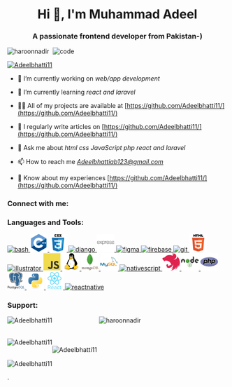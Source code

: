 <h1 align="center">Hi 👋, I'm Muhammad Adeel</h1>
<h3 align="center">A passionate frontend developer from Pakistan-)</h3>
<img align="right" alt="code" width="400" src="https://media.giphy.com/media/UcK7JalnjCz0k/giphy.gif?cid=790b7611fliwwwdgmdssnb0zfyxhfbd2izdagqgs0qct4c7p&ep=v1_gifs_search&rid=giphy.gif&ct=g"
<p align="left"> <img src="https://komarev.com/ghpvc/?username=haroonnadir&label=Profile%20views&color=0e75b6&style=flat" alt="haroonnadir" /> </p>

<p align="left"> <a href="https://github.com/ryo-ma/github-profile-trophy"><img src="https://github-profile-trophy.vercel.app/?username=Adeelbhatti11" alt="Adeelbhatti11" /></a> </p>

- 🔭 I’m currently working on *web/app development*

- 🌱 I’m currently learning *react and laravel*

- 👨‍💻 All of my projects are available at [https://github.com/Adeelbhatti11/](https://github.com/Adeelbhatti11/)

- 📝 I regularly write articles on [https://github.com/Adeelbhatti11/](https://github.com/Adeelbhatti11/)

- 💬 Ask me about *html css JavaScript php react and laravel*

- 📫 How to reach me *Adeelbhattiab123@gmail.com*

- 📄 Know about my experiences [https://github.com/Adeelbhatti11/](https://github.com/Adeelbhatti11/)

<h3 align="left">Connect with me:</h3>
<p align="left">
</p>

<h3 align="left">Languages and Tools:</h3>
<p align="left"> <a href="https://www.gnu.org/software/bash/" target="_blank" rel="noreferrer"> <img src="https://www.vectorlogo.zone/logos/gnu_bash/gnu_bash-icon.svg" alt="bash" width="40" height="40"/> </a> <a href="https://www.w3schools.com/cpp/" target="_blank" rel="noreferrer"> <img src="https://raw.githubusercontent.com/devicons/devicon/master/icons/cplusplus/cplusplus-original.svg" alt="cplusplus" width="40" height="40"/> </a> <a href="https://www.w3schools.com/css/" target="_blank" rel="noreferrer"> <img src="https://raw.githubusercontent.com/devicons/devicon/master/icons/css3/css3-original-wordmark.svg" alt="css3" width="40" height="40"/> </a> <a href="https://www.djangoproject.com/" target="_blank" rel="noreferrer"> <img src="https://cdn.worldvectorlogo.com/logos/django.svg" alt="django" width="40" height="40"/> </a> <a href="https://expressjs.com" target="_blank" rel="noreferrer"> <img src="https://raw.githubusercontent.com/devicons/devicon/master/icons/express/express-original-wordmark.svg" alt="express" width="40" height="40"/> </a> <a href="https://www.figma.com/" target="_blank" rel="noreferrer"> <img src="https://www.vectorlogo.zone/logos/figma/figma-icon.svg" alt="figma" width="40" height="40"/> </a> <a href="https://firebase.google.com/" target="_blank" rel="noreferrer"> <img src="https://www.vectorlogo.zone/logos/firebase/firebase-icon.svg" alt="firebase" width="40" height="40"/> </a> <a href="https://git-scm.com/" target="_blank" rel="noreferrer"> <img src="https://www.vectorlogo.zone/logos/git-scm/git-scm-icon.svg" alt="git" width="40" height="40"/> </a> <a href="https://www.w3.org/html/" target="_blank" rel="noreferrer"> <img src="https://raw.githubusercontent.com/devicons/devicon/master/icons/html5/html5-original-wordmark.svg" alt="html5" width="40" height="40"/> </a> <a href="https://www.adobe.com/in/products/illustrator.html" target="_blank" rel="noreferrer"> <img src="https://www.vectorlogo.zone/logos/adobe_illustrator/adobe_illustrator-icon.svg" alt="illustrator" width="40" height="40"/> </a> <a href="https://developer.mozilla.org/en-US/docs/Web/JavaScript" target="_blank" rel="noreferrer"> <img src="https://raw.githubusercontent.com/devicons/devicon/master/icons/javascript/javascript-original.svg" alt="javascript" width="40" height="40"/> </a> <a href="https://www.linux.org/" target="_blank" rel="noreferrer"> <img src="https://raw.githubusercontent.com/devicons/devicon/master/icons/linux/linux-original.svg" alt="linux" width="40" height="40"/> </a> <a href="https://www.mongodb.com/" target="_blank" rel="noreferrer"> <img src="https://raw.githubusercontent.com/devicons/devicon/master/icons/mongodb/mongodb-original-wordmark.svg" alt="mongodb" width="40" height="40"/> </a> <a href="https://www.mysql.com/" target="_blank" rel="noreferrer"> <img src="https://raw.githubusercontent.com/devicons/devicon/master/icons/mysql/mysql-original-wordmark.svg" alt="mysql" width="40" height="40"/> </a> <a href="https://nativescript.org/" target="_blank" rel="noreferrer"> <img src="https://raw.githubusercontent.com/detain/svg-logos/780f25886640cef088af994181646db2f6b1a3f8/svg/nativescript.svg" alt="nativescript" width="40" height="40"/> </a> <a href="https://nestjs.com/" target="_blank" rel="noreferrer"> <img src="https://raw.githubusercontent.com/devicons/devicon/master/icons/nestjs/nestjs-plain.svg" alt="nestjs" width="40" height="40"/> </a> <a href="https://nodejs.org" target="_blank" rel="noreferrer"> <img src="https://raw.githubusercontent.com/devicons/devicon/master/icons/nodejs/nodejs-original-wordmark.svg" alt="nodejs" width="40" height="40"/> </a> <a href="https://www.php.net" target="_blank" rel="noreferrer"> <img src="https://raw.githubusercontent.com/devicons/devicon/master/icons/php/php-original.svg" alt="php" width="40" height="40"/> </a> <a href="https://www.postgresql.org" target="_blank" rel="noreferrer"> <img src="https://raw.githubusercontent.com/devicons/devicon/master/icons/postgresql/postgresql-original-wordmark.svg" alt="postgresql" width="40" height="40"/> </a> <a href="https://www.python.org" target="_blank" rel="noreferrer"> <img src="https://raw.githubusercontent.com/devicons/devicon/master/icons/python/python-original.svg" alt="python" width="40" height="40"/> </a> <a href="https://reactjs.org/" target="_blank" rel="noreferrer"> <img src="https://raw.githubusercontent.com/devicons/devicon/master/icons/react/react-original-wordmark.svg" alt="react" width="40" height="40"/> </a> <a href="https://reactnative.dev/" target="_blank" rel="noreferrer"> <img src="https://reactnative.dev/img/header_logo.svg" alt="reactnative" width="40" height="40"/> </a> </p>

<h3 align="left">Support:</h3>
<p><a href="https://www.buymeacoffee.com/Adeelbhatti11"> <img align="left" src="https://cdn.buymeacoffee.com/buttons/v2/default-yellow.png" height="50" width="210" alt="Adeelbhatti11" /></a><a href="https://ko-fi.com/Adeelbhatti11"> <img align="left" src="https://cdn.ko-fi.com/cdn/kofi3.png?v=3" height="50" width="210" alt="haroonnadir" /></a></p><br><br>

<p><img align="left" src="https://github-readme-stats.vercel.app/api/top-langs?username=Adeelbhatti11&show_icons=true&locale=en&layout=compact" alt="Adeelbhatti11" /></p>

<p>&nbsp;<img align="center" src="https://github-readme-stats.vercel.app/api?username=Adeelbhatti11r&show_icons=true&locale=en" alt="Adeelbhatti11" /></p>

<p><img align="center" src="https://github-readme-streak-stats.herokuapp.com/?user=Adeelbhatti11&" alt="Adeelbhatti11" /></p>
.

